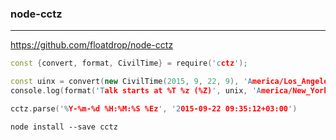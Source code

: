### node-cctz
---
https://github.com/floatdrop/node-cctz

```cc
const {convert, format, CivilTime} = require('cctz');

const uinx = convert(new CivilTime(2015, 9, 22, 9), 'America/Los_Angeles');
console.log(format('Talk starts at %T %z (%Z)', unix, 'America/New_York'));

cctz.parse('%Y-%m-%d %H:%M:%S %Ez', '2015-09-22 09:35:12+03:00')
```

```
node install --save cctz


```

```
```


